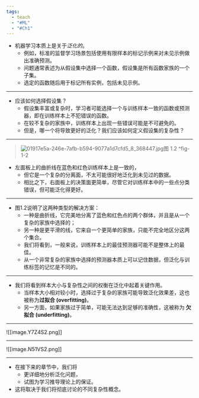 ```yaml
---
tags:
  - teach
  - "#ML"
  - "#Ch1"
---
```

* 机器学习本质上是关于*泛化的*。
	* 例如，标准的监督学习场景包括使用有限样本的标记示例来对未见示例做出准确预测。
	* 问题通常表述为从假设集中选择一个函数，假设集是所有函数家族的一个子集。
	* 选定的函数随后用于标记所有实例，包括未见示例。
---
* 应该如何选择假设集？
	* 假设集丰富或复杂时，学习者可能选择一个与训练样本一致的函数或预测器，即在训练样本上不犯错误的函数。
	* 在较不复杂的家族中，训练样本上出现一些错误可能是不可避免的。
	* 但是，哪一个将导致更好的泛化？我们应该如何定义假设集的复杂性？
---
> ![01917e5a-246e-7afb-b594-9077a1d7cfd5_8_368447.jpg](images/01917e5a-246e-7afb-b594-9077a1d7cfd5_8_368447.jpg)图
1.2 ^fig-1-2

* 左面板上的曲折线在蓝色和红色训练样本上是一致的，
	* 但它是一个复杂的分离面，不太可能很好地泛化到未见过的数据。
	* 相比之下，右面板上的决策面更简单，尽管它对训练样本中的一些点分类错误，但可能泛化得更好。
---
* 图1.2说明了这两种类型的解决方案：
	* 一种是曲折线，它完美地分离了蓝色和红色点的两个群体，并且是从一个复杂的家族中选择的；
	* 另一种是更平滑的线，它来自一个更简单的家族，只能不完全地区分这两个集合。
	* 我们将看到，一般来说，训练样本上的最佳预测器可能不是整体上的最佳。
	* 从一个非常复杂的家族中选择的预测器本质上可以记住数据，但泛化与训练标签的记忆是不同的。
---
* 我们将看到样本大小与复杂性之间的权衡在泛化中起着关键作用。
	* 当样本大小相对较小时，选择过于复杂的家族可能导致泛化效果差，这也被称为**过拟合 (overfitting)**。
	* 另一方面，如果家族过于简单，可能无法达到足够的准确性，这被称为 **欠拟合 (underfitting)**。
---

![[image.Y7Z4S2.png]]

---

![[image.N51VS2.png]]

---
- 在接下来的章节中，我们将
	- 更详细地分析泛化问题，
	- 试图为学习推导理论上的保证。
- 这将取决于我们将彻底讨论的不同复杂性概念。
